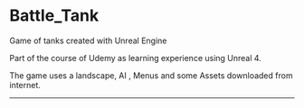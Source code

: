 # Battle_Tank
Game of tanks created with Unreal Engine

Part of the course of Udemy as learning experience using Unreal 4. 

The game uses a landscape, AI , Menus and some Assets downloaded from internet.

*****